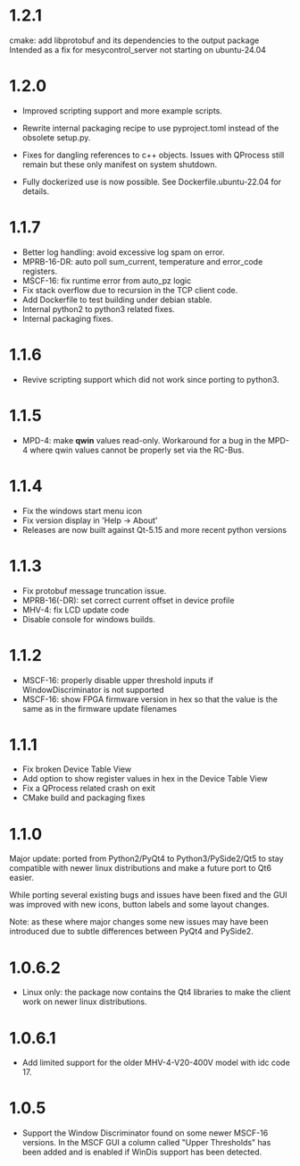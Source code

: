 # 1.2.1

cmake: add libprotobuf and its dependencies to the output package
Intended as a fix for mesycontrol_server not starting on ubuntu-24.04

# 1.2.0

  - Improved scripting support and more example scripts.

  - Rewrite internal packaging recipe to use pyproject.toml instead of the obsolete setup.py.

  - Fixes for dangling references to c++ objects. Issues with QProcess still
    remain but these only manifest on system shutdown.

  - Fully dockerized use is now possible. See Dockerfile.ubuntu-22.04 for details.

# 1.1.7

  - Better log handling: avoid excessive log spam on error.
  - MPRB-16-DR: auto poll sum_current, temperature and error_code registers.
  - MSCF-16: fix runtime error from auto_pz logic
  - Fix stack overflow due to recursion in the TCP client code.
  - Add Dockerfile to test building under debian stable.
  - Internal python2 to python3 related fixes.
  - Internal packaging fixes.

# 1.1.6

  - Revive scripting support which did not work since porting to python3.

# 1.1.5

  - MPD-4: make **qwin** values read-only. Workaround for a bug in the MPD-4
    where qwin values cannot be properly set via the RC-Bus.

# 1.1.4

  - Fix the windows start menu icon
  - Fix version display in 'Help -> About'
  - Releases are now built against Qt-5.15 and more recent python versions

# 1.1.3

  - Fix protobuf message truncation issue.
  - MPRB-16(-DR): set correct current offset in device profile
  - MHV-4: fix LCD update code
  - Disable console for windows builds.

# 1.1.2

  - MSCF-16: properly disable upper threshold inputs if WindowDiscriminator is
    not supported
  - MSCF-16: show FPGA firmware version in hex so that the value is the same as
    in the firmware update filenames

# 1.1.1

  - Fix broken Device Table View
  - Add option to show register values in hex in the Device Table View
  - Fix a QProcess related crash on exit
  - CMake build and packaging fixes

# 1.1.0

  Major update: ported from Python2/PyQt4 to Python3/PySide2/Qt5 to stay
  compatible with newer linux distributions and make a future port to Qt6
  easier.

  While porting several existing bugs and issues have been fixed and the GUI
  was improved with new icons, button labels and some layout changes.

  Note: as these where major changes some new issues may have been introduced
  due to subtle differences between PyQt4 and PySide2.

# 1.0.6.2

  - Linux only: the package now contains the Qt4 libraries to make the client
    work on newer linux distributions.

# 1.0.6.1

  - Add limited support for the older MHV-4-V20-400V model with idc code 17.

# 1.0.5

  - Support the Window Discriminator found on some newer MSCF-16 versions. In
    the MSCF GUI a column called "Upper Thresholds" has been added
    and is enabled if WinDis support has been detected.
